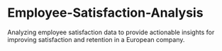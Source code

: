 # Employee-Satisfaction-Analysis
Analyzing employee satisfaction data to provide actionable insights for improving satisfaction and retention in a European company.
